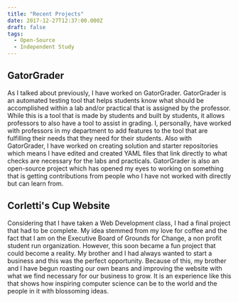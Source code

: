 ```yaml
---
title: "Recent Projects"
date: 2017-12-27T12:37:00.000Z
draft: false
tags:
  - Open-Source
  - Independent Study
---
```


## GatorGrader

As I talked about previously, I have worked on GatorGrader. GatorGrader is an
automated testing tool that helps students know what should be accomplished
within a lab and/or practical that is assigned by the professor. While this is
a tool that is made by students and built by students, it allows professors
to also have a tool to assist in grading. I, personally, have worked with professors
in my department to add features to the tool that are fulfilling their needs
that they need for their students. Also with GatorGrader, I have worked on creating
solution and starter repositories which means I have edited and created YAML files
that link directly to what checks are necessary for the labs and practicals.
GatorGrader is also an open-source project which has opened my eyes to working on
something that is getting contributions from people who I have not worked with
directly but can learn from.

## Corletti's Cup Website

Considering that I have taken a Web Development class, I had a final project that
had to be complete. My idea stemmed from my love for coffee and the fact that I
am on the Executive Board of Grounds for Change, a non profit student run organization.
However, this soon became a fun project that could become a reality. My brother
and I had always wanted to start a business and this was the perfect opportunity.
Because of this, my brother and I have begun roasting our own beans and improving
the website with what we find necessary for our business to grow. It is an experience
like this that shows how inspiring computer science can be to the world and the
people in it with blossoming ideas. 
